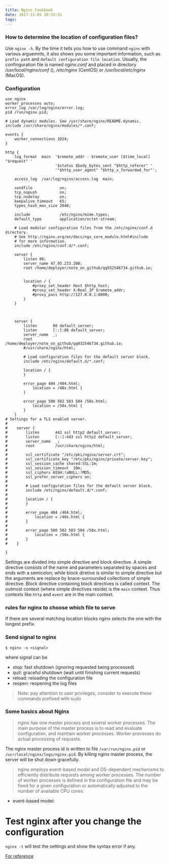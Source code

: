 ```yaml
---
title: Nginx Cookbook
date: 2017-11-05 10:33:31
tags:
---
```

### How to determine the location of configuration files?  
Use `nginx -h`. By the time it tells you how to use command `nginx` with various arguemnts, it also shows you some important information, such as `prefix path` and `default configuration file location`. Usually, the confinguration file is named *nginx.conf* and placed in directory */usr/local/nginx/conf* (), */etc/nginx* (CentOS) or */usr/local/etc/nginx* (MacOS).

### Configuration

```
use nginx
worker_processes auto;
error_log /var/log/nginx/error.log;
pid /run/nginx.pid;

# Load dynamic modules. See /usr/share/nginx/README.dynamic.
include /usr/share/nginx/modules/*.conf;

events {
    worker_connections 1024;
}

http {
    log_format  main  '$remote_addr - $remote_user [$time_local] "$request" '
                      '$status $body_bytes_sent "$http_referer" '
                      '"$http_user_agent" "$http_x_forwarded_for"';

    access_log  /var/log/nginx/access.log  main;

    sendfile            on;
    tcp_nopush          on;
    tcp_nodelay         on;
    keepalive_timeout   65;
    types_hash_max_size 2048;

    include             /etc/nginx/mime.types;
    default_type        application/octet-stream;

    # Load modular configuration files from the /etc/nginx/conf.d directory.
    # See http://nginx.org/en/docs/ngx_core_module.html#include
    # for more information.
    include /etc/nginx/conf.d/*.conf;

    server {
        listen 80;
        server_name 47.95.233.200;
        root /home/deployer/note_on_github/qq932546734.github.io;
    
        
        location / {
            #proxy_set_header Host $http_host;
            #proxy_set_header X-Real_IP $remote_addr;
            #proxy_pass http://127.0.0.1:8000;
        }
    }



    server {
        listen       80 default_server;
        listen       [::]:80 default_server;
        server_name  _;
        root         /home/deployer/note_on_github/qq932546734.github.io;
        #/usr/share/nginx/html;

        # Load configuration files for the default server block.
        include /etc/nginx/default.d/*.conf;

        location / {
        }

        error_page 404 /404.html;
            location = /40x.html {
        }

        error_page 500 502 503 504 /50x.html;
            location = /50x.html {
        }
    }
# Settings for a TLS enabled server.
#
#    server {
#        listen       443 ssl http2 default_server;
#        listen       [::]:443 ssl http2 default_server;
#        server_name  _;
#        root         /usr/share/nginx/html;
#
#        ssl_certificate "/etc/pki/nginx/server.crt";
#        ssl_certificate_key "/etc/pki/nginx/private/server.key";
#        ssl_session_cache shared:SSL:1m;
#        ssl_session_timeout  10m;
#        ssl_ciphers HIGH:!aNULL:!MD5;
#        ssl_prefer_server_ciphers on;
#
#        # Load configuration files for the default server block.
#        include /etc/nginx/default.d/*.conf;
#
#        location / {
#        }
#
#        error_page 404 /404.html;
#            location = /40x.html {
#        }
#
#        error_page 500 502 503 504 /50x.html;
#            location = /50x.html {
#        }
#    }

}
```
Settings are divided into simple directive and block directive. A simple directive consists of the name and parameters separated by spaces and ends with a semicolon; while block diretive is similar to simple directive but the arguments are replace by brace-surrounded collections of simple directive. Block directive containing block directives is called context. The outmost context (where simple directives reside) is the `main` context. Thus contexts like `http` and `event` are in the main context.

### rules for nginx to choose which file to serve  
If there are several matching location blocks nginx selects the one with the longest prefix.

### Send signal to nginx
```
$ nginx -s <signal>
```
where signal can be 
* stop: fast shutdown (ignoring requested being processed)
* quit: graceful shutdown (wait until finishing current requests)
* reload: reloading the configuration file
* reopen: reopening the log files

> Note: pay attention to user privileges, consider to execute these commands prefixed with sudo

### Some basics about Nginx

> nginx has one master process and several worker processes. The main purpose of the master process is to read and evaluate configuration, and maintain worker processes. Worker processes do actual processing of requests.

The nginx master process id is written to file `/var/run/nginx.pid` or `/usr/local/nginx/logs/nginx.pid`. By killing nginx master process, the server will be shut down gracefully.



> nginx employs event-based model and OS-dependent mechanisms to efficiently distribute requests among worker processes. The number of worker processes is defined in the configuration file and may be fixed for a given configuration or automatically adjusted to the number of available CPU cores.

* event-based model:

# Test nginx after you change the configuration
`nginx -t` will test the settings and show the syntax error if any.

[For reference](http://nginx.org/en/docs/beginners_guide.html)
